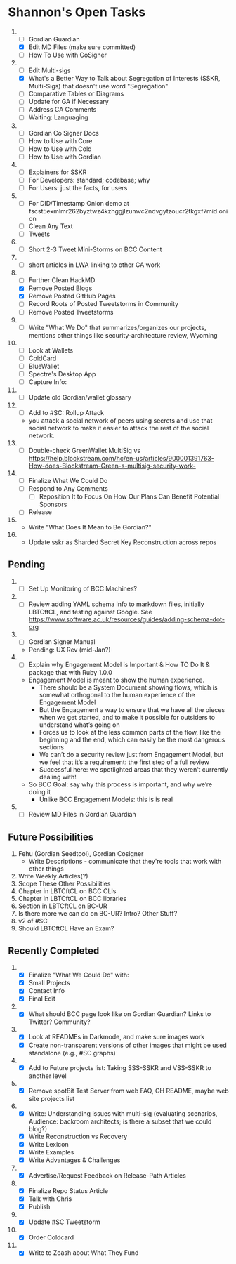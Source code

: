 # Shannon's Open Tasks

1. * [ ] Gordian Guardian
   * [X] Edit MD Files (make sure committed)
   * [ ] How To Use with CoSigner
1. * [ ] Edit Multi-sigs
   * [X] What's a Better Way to Talk about Segregation of Interests (SSKR, Multi-Sigs) that doesn't use word "Segregation"
   * [ ] Comparative Tables or Diagrams
   * [ ] Update for GA if Necessary
   * [ ] Address CA Comments
   * [ ] Waiting: Languaging
1. * [ ] Gordian Co Signer Docs
   * [ ] How to Use with Core
   * [ ] How to Use with Cold
   * [ ] How to Use with Gordian
1. * [ ] Explainers for SSKR
   * [ ] For Developers: standard; codebase; why
   * [ ] For Users: just the facts, for users   
1. * [ ] For DID/Timestamp Onion demo at fscst5exmlmr262byztwz4kzhggjlzumvc2ndvgytzoucr2tkgxf7mid.onion
   * [ ] Clean Any Text
   * [ ] Tweets
1. * [ ] Short 2-3 Tweet Mini-Storms on BCC Content
1. * [ ] short articles in LWA linking to other CA work
1. * [ ] Further Clean HackMD
   * [X] Remove Posted Blogs
   * [X] Remove Posted GitHub Pages
   * [ ] Record Roots of Posted Tweetstorms in Community
   * [ ] Remove Posted Tweetstorms
1. * [ ] Write "What We Do" that summarizes/organizes our projects, mentions other things like security-architecture review, Wyoming
1. * [ ] Look at Wallets
   * [ ] ColdCard
   * [ ] BlueWallet
   * [ ] Spectre's Desktop App
   * [ ] Capture Info: 
1. * [ ] Update old Gordian/wallet glossary
1. * [ ] Add to #SC: Rollup Attack
   * you attack a social network of peers using secrets and use that social network to make it easier to attack the rest of the social network.
1. * [ ] Double-check GreenWallet MultiSig vs https://help.blockstream.com/hc/en-us/articles/900001391763-How-does-Blockstream-Green-s-multisig-security-work-
1. * [ ] Finalize What We Could Do
   * [ ] Respond to Any Comments      
      * [ ] Reposition It to Focus On How Our Plans Can Benefit Potential Sponsors
   * [ ] Release
1. * Write "What Does It Mean to Be Gordian?"
1. * Update sskr as Sharded Secret Key Reconstruction across repos

## Pending

1. * [ ] Set Up Monitoring of BCC Machines?
1. * [ ] Review adding YAML schema info to markdown files, initially LBTCftCL, and testing against Google. See https://www.software.ac.uk/resources/guides/adding-schema-dot-org
1. * [ ] Gordian Signer Manual
   * Pending: UX Rev (mid-Jan?)
1. * [ ] Explain why Engagement Model is Important & How TO Do It & package that with Ruby 1.0.0
   * Engagement Model is meant to show the human experience.
      * There should be a System Document showing flows, which is somewhat orthogonal to the human experience of the Engagement Model
      * But the Engagement a way to ensure that we have all the pieces when we get started, and to make it possible for outsiders to understand what’s going on
      * Forces us to look at the less common parts of the flow, like the beginning and the end, which can easily be the most dangerous sections
      * We can’t do a security review just from Engagement Model, but we feel that it’s a requirement: the first step of a full review
      * Successful here: we spotlighted areas that they weren’t currently dealing with!
   * So BCC Goal: say why this process is important, and why we’re doing it
      * Unlike BCC Engagement Models: this is is real
1. * [ ] Review MD Files in Gordian Guardian

## Future Possibilities

1. Fehu (Gordian Seedtool), Gordian Cosigner
   * Write Descriptions - communicate that they're tools that work with other things
1. Write Weekly Articles(?)
1. Scope These Other Possibilities
1. Chapter in LBTCftCL on BCC CLIs
1. Chapter in LBTCftCL on BCC libraries
1. Section in LBTCftCL on BC-UR
1. Is there more we can do on BC-UR? Intro? Other Stuff?
1. v2 of #SC
1. Should LBTCftCL Have an Exam?

## Recently Completed

1. * [X] Finalize "What We Could Do" with: 
   * [X] Small Projects
   * [X] Contact Info
   * [X] Final Edit
1. * [X] What should BCC page look like on Gordian Guardian? Links to Twitter? Community?
1. * [X] Look at READMEs in Darkmode, and make sure images work
   * [X] Create non-transparent versions of other images that might be used standalone (e.g., #SC graphs)
1. * [X] Add to Future projects list: Taking SSS-SSKR and VSS-SSKR to another level
1. * [X] Remove spotBit Test Server from web FAQ, GH README, maybe web site projects list
1. * [X] Write: Understanding issues with multi-sig (evaluating scenarios, Audience: backroom architects; is there a subset that we could blog?)
   * [X] Write Reconstruction vs Recovery
   * [X] Write Lexicon
   * [X] Write Examples
   * [X] Write Advantages & Challenges
1. * [X] Advertise/Request Feedback on Release-Path Articles
1. * [X] Finalize Repo Status Article
   * [X] Talk with Chris
   * [X] Publish
1. * [X] Update #SC Tweetstorm
1. * [X] Order Coldcard
1. * [X] Write to Zcash about What They Fund
